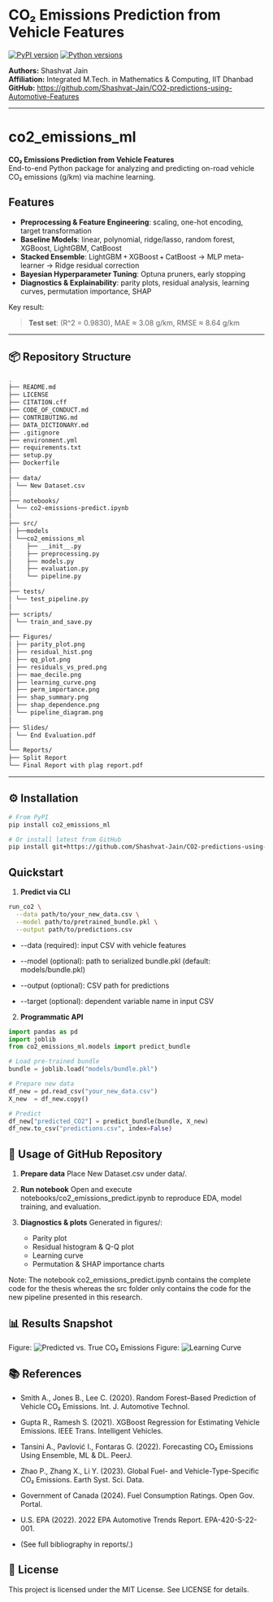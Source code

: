 # CO₂ Emissions Prediction from Vehicle Features

[![PyPI version](https://img.shields.io/pypi/v/co2_emissions_ml.svg)](https://pypi.org/project/co2_emissions_ml/)
[![Python versions](https://img.shields.io/pypi/pyversions/co2_emissions_ml.svg)](https://pypi.org/project/co2_emissions_ml/)

**Authors:** Shashvat Jain  
**Affiliation:** Integrated M.Tech. in Mathematics & Computing, IIT Dhanbad  
**GitHub:** https://github.com/Shashvat-Jain/CO2-predictions-using-Automotive-Features

---

# co2_emissions_ml

**CO₂ Emissions Prediction from Vehicle Features**  
End-to-end Python package for analyzing and predicting on-road vehicle CO₂ emissions (g/km) via machine learning.

## Features

- **Preprocessing & Feature Engineering**: scaling, one-hot encoding, target transformation
- **Baseline Models**: linear, polynomial, ridge/lasso, random forest, XGBoost, LightGBM, CatBoost
- **Stacked Ensemble**: LightGBM + XGBoost + CatBoost → MLP meta-learner → Ridge residual correction
- **Bayesian Hyperparameter Tuning**: Optuna pruners, early stopping
- **Diagnostics & Explainability**: parity plots, residual analysis, learning curves, permutation importance, SHAP

Key result:

> **Test set**: (R^2 = 0.9830), MAE ≈ 3.08 g/km, RMSE ≈ 8.64 g/km

---

## 📦 Repository Structure

```bash
.
├── README.md
├── LICENSE
├── CITATION.cff
├── CODE_OF_CONDUCT.md
├── CONTRIBUTING.md
├── DATA_DICTIONARY.md
├── .gitignore
├── environment.yml
├── requirements.txt
├── setup.py
├── Dockerfile
│
├── data/
│ └── New Dataset.csv
│
├── notebooks/
│ └── co2-emissions-predict.ipynb
│
├── src/
│ ├──models
│ └──co2_emissions_ml
│    ├── __init__.py
│    ├── preprocessing.py
│    ├── models.py
│    ├── evaluation.py
│    └── pipeline.py
│
├── tests/
│ └── test_pipeline.py
│
├── scripts/
│ └── train_and_save.py
│
├── Figures/
│ ├── parity_plot.png
│ ├── residual_hist.png
│ ├── qq_plot.png
│ ├── residuals_vs_pred.png
│ ├── mae_decile.png
│ ├── learning_curve.png
│ ├── perm_importance.png
│ ├── shap_summary.png
│ ├── shap_dependence.png
│ └── pipeline_diagram.png
│
├── Slides/
│ └── End Evaluation.pdf
│
└── Reports/
├── Split Report
└── Final Report with plag report.pdf
```

---

## ⚙️ Installation

```bash
# From PyPI
pip install co2_emissions_ml

# Or install latest from GitHub
pip install git+https://github.com/Shashvat-Jain/CO2-predictions-using-Automotive-Features.git
```

## Quickstart

1. **Predict via CLI**

```bash
run_co2 \
  --data path/to/your_new_data.csv \
  --model path/to/pretrained_bundle.pkl \
  --output path/to/predictions.csv
```

- --data (required): input CSV with vehicle features

- --model (optional): path to serialized bundle.pkl (default: models/bundle.pkl)

- --output (optional): CSV path for predictions

- --target (optional): dependent variable name in input CSV

2. **Programmatic API**

```python
import pandas as pd
import joblib
from co2_emissions_ml.models import predict_bundle

# Load pre-trained bundle
bundle = joblib.load("models/bundle.pkl")

# Prepare new data
df_new = pd.read_csv("your_new_data.csv")
X_new  = df_new.copy()

# Predict
df_new["predicted_CO2"] = predict_bundle(bundle, X_new)
df_new.to_csv("predictions.csv", index=False)
```

## 🚀 Usage of GitHub Repository

1. **Prepare data**
   Place New Dataset.csv under data/.

2. **Run notebook**
   Open and execute notebooks/co2_emissions_predict.ipynb to reproduce EDA, model training, and evaluation.

3. **Diagnostics & plots**
   Generated in figures/:
   - Parity plot
   - Residual histogram & Q-Q plot
   - Learning curve
   - Permutation & SHAP importance charts

Note: The notebook co2_emissions_predict.ipynb contains the complete code for the thesis whereas the src folder only contains the code for the new pipeline presented in this research.

## 📊 Results Snapshot

Figure: ![Predicted vs. True CO₂ Emissions](Figures/Parity%20Plot.png)
Figure: ![Learning Curve](<Figures/Learning%20Curve%20(R2).png>)

## 📚 References

- Smith A., Jones B., Lee C. (2020). Random Forest–Based Prediction of Vehicle CO₂ Emissions. Int. J. Automotive Technol.

- Gupta R., Ramesh S. (2021). XGBoost Regression for Estimating Vehicle Emissions. IEEE Trans. Intelligent Vehicles.

- Tansini A., Pavlović I., Fontaras G. (2022). Forecasting CO₂ Emissions Using Ensemble, ML & DL. PeerJ.

- Zhao P., Zhang X., Li Y. (2023). Global Fuel- and Vehicle-Type-Specific CO₂ Emissions. Earth Syst. Sci. Data.

- Government of Canada (2024). Fuel Consumption Ratings. Open Gov. Portal.

- U.S. EPA (2022). 2022 EPA Automotive Trends Report. EPA-420-S-22-001.

- (See full bibliography in reports/.)

## 📄 License

This project is licensed under the MIT License. See LICENSE for details.
